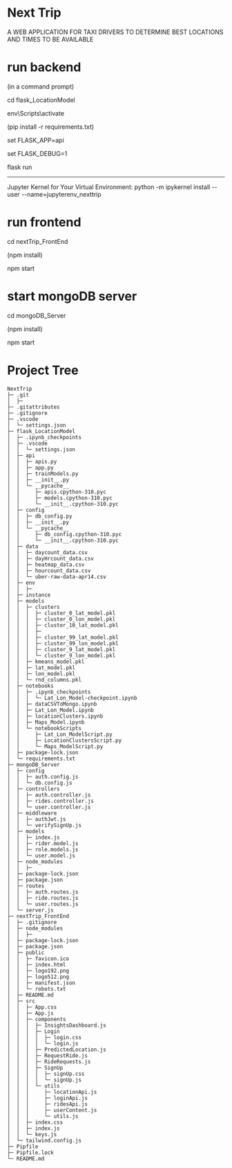 # Next Trip

A WEB APPLICATION FOR TAXI DRIVERS TO DETERMINE BEST LOCATIONS AND TIMES TO BE AVAILABLE

# run backend

(in a command prompt)

cd flask_LocationModel

env\Scripts\activate

(pip install -r requirements.txt)

set FLASK_APP=api

set FLASK_DEBUG=1

flask run

---

Jupyter Kernel for Your Virtual Environment:
python -m ipykernel install --user --name=jupyterenv_nexttrip

# run frontend

cd nextTrip_FrontEnd

(npm install)

npm start

# start mongoDB server

cd mongoDB_Server

(npm install)

npm start

# Project Tree

```
NextTrip
├─ .git
│  ├─
├─ .gitattributes
├─ .gitignore
├─ .vscode
│  └─ settings.json
├─ flask_LocationModel
│  ├─ .ipynb_checkpoints
│  ├─ .vscode
│  │  └─ settings.json
│  ├─ api
│  │  ├─ apis.py
│  │  ├─ app.py
│  │  ├─ trainModels.py
│  │  ├─ __init__.py
│  │  └─ __pycache__
│  │     ├─ apis.cpython-310.pyc
│  │     ├─ models.cpython-310.pyc
│  │     └─ __init__.cpython-310.pyc
│  ├─ config
│  │  ├─ db_config.py
│  │  ├─ __init__.py
│  │  └─ __pycache__
│  │     ├─ db_config.cpython-310.pyc
│  │     └─ __init__.cpython-310.pyc
│  ├─ data
│  │  ├─ daycount_data.csv
│  │  ├─ dayHrcount_data.csv
│  │  ├─ heatmap_data.csv
│  │  ├─ hourcount_data.csv
│  │  └─ uber-raw-data-apr14.csv
│  ├─ env
│  │  ├─
│  ├─ instance
│  ├─ models
│  │  ├─ clusters
│  │  │  ├─ cluster_0_lat_model.pkl
│  │  │  ├─ cluster_0_lon_model.pkl
│  │  │  ├─ cluster_10_lat_model.pkl
│  │  │  ├─
│  │  │  ├─ cluster_99_lat_model.pkl
│  │  │  ├─ cluster_99_lon_model.pkl
│  │  │  ├─ cluster_9_lat_model.pkl
│  │  │  └─ cluster_9_lon_model.pkl
│  │  ├─ kmeans_model.pkl
│  │  ├─ lat_model.pkl
│  │  ├─ lon_model.pkl
│  │  └─ rnd_columns.pkl
│  ├─ notebooks
│  │  ├─ .ipynb_checkpoints
│  │  │  └─ Lat_Lon_Model-checkpoint.ipynb
│  │  ├─ dataCSVToMongo.ipynb
│  │  ├─ Lat_Lon_Model.ipynb
│  │  ├─ locationClusters.ipynb
│  │  ├─ Maps_Model.ipynb
│  │  └─ notebookScripts
│  │     ├─ Lat_Lon_ModelScript.py
│  │     ├─ LocationClustersScript.py
│  │     └─ Maps_ModelScript.py
│  ├─ package-lock.json
│  └─ requirements.txt
├─ mongoDB_Server
│  ├─ config
│  │  ├─ auth.config.js
│  │  └─ db.config.js
│  ├─ controllers
│  │  ├─ auth.controller.js
│  │  ├─ rides.controller.js
│  │  └─ user.controller.js
│  ├─ middleware
│  │  ├─ authJwt.js
│  │  └─ verifySignUp.js
│  ├─ models
│  │  ├─ index.js
│  │  ├─ rider.model.js
│  │  ├─ role.models.js
│  │  └─ user.model.js
│  ├─ node_modules
│  │  ├─
│  ├─ package-lock.json
│  ├─ package.json
│  ├─ routes
│  │  ├─ auth.routes.js
│  │  ├─ ride.routes.js
│  │  └─ user.routes.js
│  └─ server.js
├─ nextTrip_FrontEnd
│  ├─ .gitignore
│  ├─ node_modules
│  │  ├─
│  ├─ package-lock.json
│  ├─ package.json
│  ├─ public
│  │  ├─ favicon.ico
│  │  ├─ index.html
│  │  ├─ logo192.png
│  │  ├─ logo512.png
│  │  ├─ manifest.json
│  │  └─ robots.txt
│  ├─ README.md
│  ├─ src
│  │  ├─ App.css
│  │  ├─ App.js
│  │  ├─ components
│  │  │  ├─ InsightsDashboard.js
│  │  │  ├─ Login
│  │  │  │  ├─ login.css
│  │  │  │  └─ login.js
│  │  │  ├─ PredictedLocation.js
│  │  │  ├─ RequestRide.js
│  │  │  ├─ RideRequests.js
│  │  │  ├─ SignUp
│  │  │  │  ├─ signUp.css
│  │  │  │  └─ signUp.js
│  │  │  └─ utils
│  │  │     ├─ locationApi.js
│  │  │     ├─ loginApi.js
│  │  │     ├─ ridesApi.js
│  │  │     ├─ userContent.js
│  │  │     └─ utils.js
│  │  ├─ index.css
│  │  ├─ index.js
│  │  └─ keys.js
│  └─ tailwind.config.js
├─ Pipfile
├─ Pipfile.lock
└─ README.md

```
